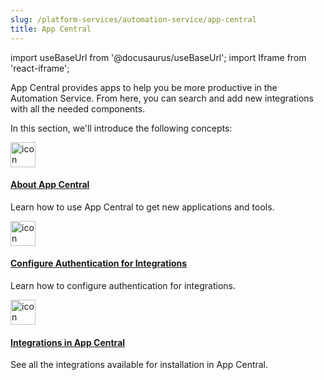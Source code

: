 ```yaml
---
slug: /platform-services/automation-service/app-central
title: App Central
---
```



import useBaseUrl from '@docusaurus/useBaseUrl';
import Iframe from 'react-iframe';

App Central provides apps to help you be more productive in the Automation Service. From here, you can search and add new integrations with all the needed components. 

In this section, we'll introduce the following concepts:

<div className="box-wrapper" >
<div className="box smallbox card">
  <div className="container">
  <a href="/docs/platform-services/automation-service/automation-service-app-central/"><img src={useBaseUrl('img/icons/security/siem-challenges.png')} alt="icon" width="40"/><h4>About App Central</h4></a>
  <p>Learn how to use App Central to get new applications and tools.</p>
  </div>
</div>
<div className="box smallbox card">
  <div className="container">
  <a href="/docs/platform-services/automation-service/configure-authentication-for-integrations/"><img src={useBaseUrl('img/icons/security/siem-challenges.png')} alt="icon" width="40"/><h4>Configure Authentication for Integrations</h4></a>
  <p>Learn how to configure authentication for integrations.</p>
  </div>
</div>
<div className="box smallbox card">
  <div className="container">
  <a href="/docs/platform-services/automation-service/app-central/integrations/"><img src={useBaseUrl('img/icons/security/siem-challenges.png')} alt="icon" width="40"/><h4>Integrations in App Central</h4></a>
  <p>See all the integrations available for installation in App Central.</p>
  </div>
</div>
</div>
